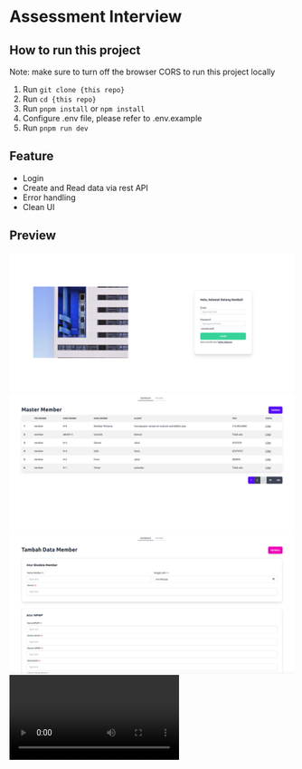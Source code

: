 # Assessment Interview

## How to run this project
Note: make sure to turn off the browser CORS to run this project locally

1. Run `git clone {this repo}`
2. Run `cd {this repo}`
3. Run `pnpm install` or `npm install`
4. Configure .env file, please refer to .env.example
5. Run `pnpm run dev`

## Feature
- Login
- Create and Read data via rest API
- Error handling
- Clean UI

## Preview
![login](https://raw.githubusercontent.com/RobyCigar/intervue/main/preview/login.png)
![main](https://raw.githubusercontent.com/RobyCigar/intervue/main/preview/main.png)
![form](https://raw.githubusercontent.com/RobyCigar/intervue/main/preview/form.png)
![video](https://raw.githubusercontent.com/RobyCigar/intervue/main/preview/preview.mkv)
